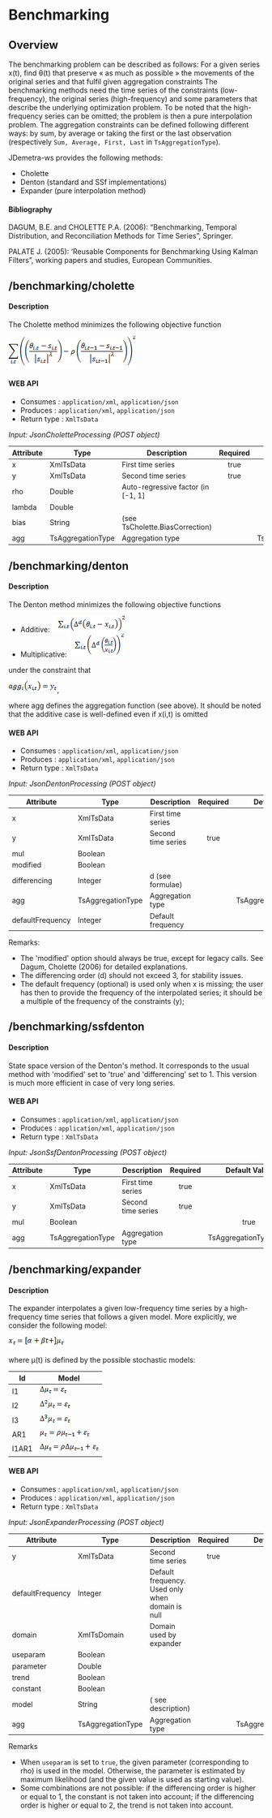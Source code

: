 # Benchmarking
## Overview
The benchmarking problem can be described as follows:
For a given series x(t), find θ(t) that preserve « as much as possible » the movements of the original series and that fulfil given aggregation constraints
The benchmarking methods need the time series of the constraints (low-frequency), the original series (high-frequency) and some parameters that describe the underlying optimization problem. To be noted that the high-frequency series can be omitted; the problem is then a pure interpolation problem.
The aggregation constraints can be defined following different ways: by sum, by average or taking the first or the last observation (respectively `Sum, Average, First, Last` in `TsAggregationType`).

JDemetra-ws provides the following methods:
-  Cholette
-  Denton (standard and SSf implementations)
-  Expander (pure interpolation method)


#### Bibliography

DAGUM, B.E. and CHOLETTE P.A. (2006): “Benchmarking, Temporal Distribution, and Reconciliation Methods for Time Series”, Springer.

PALATE J. (2005): ‘Reusable Components for Benchmarking Using Kalman Filters”, working papers and studies, European Communities.



## /benchmarking/cholette 

#### Description

The Cholette method minimizes the following objective function

![](./Images/cholette.png)

#### WEB API

-   Consumes : `application/xml`, `application/json`
-   Produces : `application/xml`, `application/json`
-   Return type : `XmlTsData`

_Input: JsonCholetteProcessing (POST object)_

| Attribute | Type              | Description                       | Required |     Default Value     |
|-----------|-------------------|-----------------------------------|:--------:|:---------------------:|
| x         | XmlTsData         | First time series                 |   true   |                       |
| y         | XmlTsData         | Second time series                |   true   |                       |
| rho       | Double            | Auto-regressive factor (in [-1, 1]|          |           1           |
| lambda    | Double            |                                   |          |           1           |
| bias      | String            | (see TsCholette.BiasCorrection)   |          |         "None"        |
| agg       | TsAggregationType | Aggregation type                  |          | TsAggregationType.Sum |

## /benchmarking/denton

#### Description

The Denton method minimizes the following objective functions
-   Additive:   ![](./Images/adenton.png)
-   Multiplicative:    ![](./Images/mdenton.png)

under the constraint that 

![](./Images/agg.png), 

where agg defines the aggregation function (see above).
It should be noted that the additive case is well-defined even if x(i,t) is omitted

#### WEB API

-   Consumes : `application/xml`, `application/json`
-   Produces : `application/xml`, `application/json`
-   Return type : `XmlTsData`

_Input: JsonDentonProcessing (POST object)_

| Attribute        | Type              | Description            | Required |     Default Value     |
|------------------|-------------------|------------------------|:--------:|:---------------------:|
| x                | XmlTsData         | First time series      |          |                       |
| y                | XmlTsData         | Second time series     |   true   |                       |
| mul              | Boolean           |                        |          |          true         |
| modified         | Boolean           |                        |          |          true         |
| differencing     | Integer           | d (see formulae)       |          |           1           |
| agg              | TsAggregationType | Aggregation type       |          | TsAggregationType.Sum |
| defaultFrequency | Integer           | Default frequency      |          |           0           |

Remarks:
-   The 'modified' option should always be true, except for legacy calls. See Dagum, Cholette (2006) for detailed explanations. 
-   The differencing order (d) should not exceed 3, for stability issues. 
-   The default frequency (optional) is used only when x is missing; the user has then to provide the frequency of the interpolated series; it should be a multiple of the frequency of the constraints (y); 

## /benchmarking/ssfdenton

#### Description

State space version of the Denton's method. It corresponds to the usual method with 'modified' set to 'true' and 'differencing' set to 1. This version is much more efficient in case of very long series.

#### WEB API

-   Consumes : `application/xml`, `application/json`
-   Produces : `application/xml`, `application/json`
-   Return type : `XmlTsData`

_Input: JsonSsfDentonProcessing (POST object)_

| Attribute | Type              | Description        | Required |     Default Value     |
|-----------|-------------------|--------------------|:--------:|:---------------------:|
| x         | XmlTsData         | First time series  |   true   |                       |
| y         | XmlTsData         | Second time series |   true   |                       |
| mul       | Boolean           |                    |          |          true         |
| agg       | TsAggregationType | Aggregation type   |          | TsAggregationType.Sum |


## /benchmarking/expander

#### Description

The expander interpolates a given low-frequency time series by a high-frequency time series that follows a given model. More explicitly, we consider the following model:

![](./Images/expander.png)

where μ(t) is defined by the possible stochastic models:

|Id     | Model       |
|-------|-------------|
|I1     |![](./Images/I1.png)|
|I2     |![](./Images/I2.png)|
|I3     |![](./Images/I3.png)|
|AR1    |![](./Images/AR1.png)|
|I1AR1  |![](./Images/I1AR1.png)|

#### WEB API

-   Consumes : `application/xml`, `application/json`
-   Produces : `application/xml`, `application/json`
-   Return type : `XmlTsData`

_Input: JsonExpanderProcessing (POST object)_

| Attribute        | Type              | Description                                      | Required |     Default Value     |
|------------------|-------------------|--------------------------------------------------|:--------:|:---------------------:|
| y                | XmlTsData         | Second time series                               |   true   |                       |
| defaultFrequency | Integer           | Default frequency. Used only when domain is null |          |                       |
| domain           | XmlTsDomain       | Domain used by expander                          |          |                       |
| useparam         | Boolean           |                                                  |          |         false         |
| parameter        | Double            |                                                  |          |          0.9          |
| trend            | Boolean           |                                                  |          |         false         |
| constant         | Boolean           |                                                  |          |         false         |
| model            | String            | ( see description)                               |          |          "I1"         |
| agg              | TsAggregationType | Aggregation type                                 |          | TsAggregationType.Sum |


Remarks
-   When `useparam` is set to `true`, the given parameter (corresponding to rho) is used in the model. Otherwise, the parameter is estimated by maximum likelihood (and the given value is used as starting value).
-   Some combinations are not possible: if the differencing order is higher or equal to 1, the constant is not taken into account; if the differencing order is higher or equal to 2, the trend is not taken into account.

